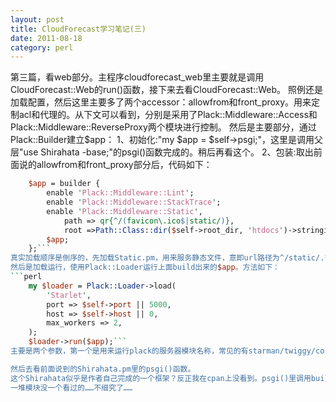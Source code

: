 ```yaml
---
layout: post
title: CloudForecast学习笔记(三)
date: 2011-08-18
category: perl
---
```


第三篇，看web部分。主程序cloudforecast_web里主要就是调用CloudForecast::Web的run()函数，接下来去看CloudForecast::Web。
照例还是加载配置，然后这里主要多了两个accessor：allowfrom和front_proxy。用来定制acl和代理的。从下文可以看到，分别是采用了Plack::Middleware::Access和Plack::Middleware::ReverseProxy两个模块进行控制。
然后是主要部分，通过Plack::Builder建立$app：
1、初始化:"my $app = $self->psgi;"，这里是调用父层"use Shirahata -base;"的psgi()函数完成的。稍后再看这个。
2、包装:取出前面说的allowfrom和front_proxy部分后，代码如下：
```perl
    $app = builder {
        enable 'Plack::Middleware::Lint';
        enable 'Plack::Middleware::StackTrace';
        enable 'Plack::Middleware::Static',
            path => qr{^/(favicon\.ico$|static/)},
            root =>Path::Class::dir($self->root_dir, 'htdocs')->stringify;
        $app;
    };```
真实加载顺序是倒序的，先加载Static.pm，用来服务静态文件，意即url路径为^/static/.*的，实际documentroot为./htdocs/；然后加载StackTrace.pm，用于开发调试的时候，向标准输出输出错误跟踪信息；最后是Lint.pm，用于检查请求/响应的格式是否正确。
然后是加载运行，使用Plack::Loader运行上面build出来的$app。方法如下：
```perl
    my $loader = Plack::Loader->load(
        'Starlet',
        port => $self->port || 5000,
        host => $self->host || 0,
        max_workers => 2,
    );
    $loader->run($app);```
主要是两个参数，第一个是用来运行plack的服务器模块名称，常见的有starman/twiggy/corona/perlbal等等，这里写的这个Starlet，是基于HTTP::Server::PSGI模块添加预派生(prefork)/热部署(Server::Starter)/优雅重启等功能的一个服务器模块，原来叫的名字是"Plack::Server::Standalone::Prefork::Server::Starter"(简称PSSPSS)……

然后去看前面说到的Shirahata.pm里的psgi()函数。
这个Shirahata似乎是作者自己完成的一个框架？反正我在cpan上没看到。psgi()里调用build_app()完成主要功能，其中使用了Router::Simple完成route功能，Data::Section::Simple(提取文件中_DATA_下的内容)和HTML::FillInForm::Lite()、Text::Xslate完成template功能，Plack::Request和Plack::Response完成请求响应功能，最终返回一个"$psgi_res;"。
一堆模块没一个看过的……不细究了……

